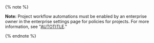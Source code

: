 {% note %}

**Note:** Project workflow automations must be enabled by an enterprise owner in the enterprise settings page for policies for projects. For more information, see "[AUTOTITLE](/admin/policies/enforcing-policies-for-your-enterprise/enforcing-policies-for-projects-in-your-enterprise)."

{% endnote %}
